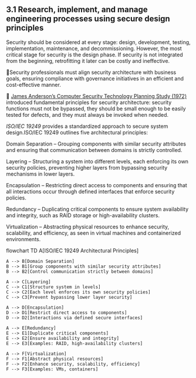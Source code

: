 ## 3.1 Research, implement, and manage engineering processes using secure design principles ##

Security should be considered at every stage: design, development, testing, implementation, maintenance, and decommissioning. However, the most critical stage for security is the design phase. If security is not integrated from the beginning, retrofitting it later can be costly and ineffective.

👔Security professionals must align security architecture with business goals, ensuring compliance with governance initiatives in an efficient and cost-effective manner.

🔗 [James Anderson’s Computer Security Technology Planning Study (1972)](https://seclab.cs.ucdavis.edu/projects/history/papers/ande72.pdf) introduced fundamental principles for security architecture: security functions must not be bypassed, they should be small enough to be easily tested for defects, and they must always be invoked when needed.

*ISO/IEC 19249* provides a standardized approach to secure system design.ISO/IEC 19249 outlines five architectural principles:

Domain Separation – Grouping components with similar security attributes and ensuring that communication between domains is strictly controlled.

Layering – Structuring a system into different levels, each enforcing its own security policies, preventing higher layers from bypassing security mechanisms in lower layers.

Encapsulation – Restricting direct access to components and ensuring that all interactions occur through defined interfaces that enforce security policies.

Redundancy – Duplicating critical components to ensure system availability and integrity, such as RAID storage or high-availability clusters.

Virtualization – Abstracting physical resources to enhance security, scalability, and efficiency, as seen in virtual machines and containerized environments.

flowchart TD
    A[ISO/IEC 19249 Architectural Principles]

    A --> B[Domain Separation]
    B --> B1[Group components with similar security attributes]
    B --> B2[Control communication strictly between domains]

    A --> C[Layering]
    C --> C1[Structure system in levels]
    C --> C2[Each level enforces its own security policies]
    C --> C3[Prevent bypassing lower layer security]

    A --> D[Encapsulation]
    D --> D1[Restrict direct access to components]
    D --> D2[Interactions via defined secure interfaces]

    A --> E[Redundancy]
    E --> E1[Duplicate critical components]
    E --> E2[Ensure availability and integrity]
    E --> E3[Examples: RAID, high-availability clusters]

    A --> F[Virtualization]
    F --> F1[Abstract physical resources]
    F --> F2[Enhance security, scalability, efficiency]
    F --> F3[Examples: VMs, containers]
